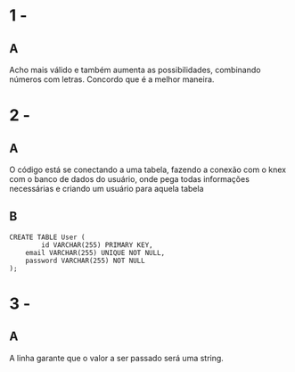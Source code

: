 # 1 -
## A
<p>Acho mais válido e também aumenta as possibilidades, combinando números com letras. Concordo que é a melhor maneira.</p>

# 2 -
## A
<p> O código está se conectando a uma tabela, fazendo a conexão com o knex com o banco de dados do usuário, onde pega todas informações necessárias e criando um usuário para aquela tabela </p>

## B
```
CREATE TABLE User (
		id VARCHAR(255) PRIMARY KEY,
    email VARCHAR(255) UNIQUE NOT NULL,
    password VARCHAR(255) NOT NULL
);
```



# 3 -
## A
<p> A linha garante que o valor a ser passado será uma string. </p>